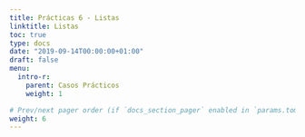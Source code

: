 ```yaml
---
title: Prácticas 6 - Listas
linktitle: Listas
toc: true
type: docs
date: "2019-09-14T00:00:00+01:00"
draft: false
menu:
  intro-r:
    parent: Casos Prácticos
    weight: 1

# Prev/next pager order (if `docs_section_pager` enabled in `params.toml`)
weight: 6
---
```

